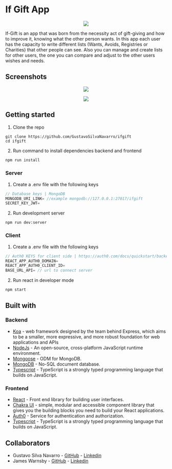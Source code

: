 # If Gift App

<p align="center">
  <img src="https://user-images.githubusercontent.com/66889974/206901199-7b397c3a-a141-4f9a-bd42-56557fdcfb25.png" />
</p>

If-Gift is an app that was born from the necessity act of gift-giving and how to improve it, knowing what the other person wants. In this app each user has the capacity to write different lists (Wants, Avoids, Registries or Charities) that other people can see. Also you can manage and create lists for other users, the one you can compare and adjust to the other users wishes and needs.

## Screenshots

<p align="center">
  <img src="https://user-images.githubusercontent.com/66889974/206901275-eaa78e89-f02c-412d-9109-ffd61ea9bcc4.png" />
</p>

<p align="center">
  <img src="https://user-images.githubusercontent.com/66889974/206901336-9edac0ab-9af2-4aca-a382-dc9e4211930c.png" />
</p>

## Getting started
1. Clone the repo
```shell
git clone https://github.com/GustavoSilvaNavarro/ifgift
cd ifgift
```

2. Run command to install dependencies backend and frontend
```powershell
npm run install
```

### Server
1. Create a .env file with the following keys
```js
// Database keys | MongoDB
MONGODB_URI_LINK= //example mongodb://127.0.0.1:27017/ifgift
SECRET_KEY_JWT=
```

2. Run development server
```shell
npm run dev:server
```

### Client
1. Create a .env file with the following keys
```js
// Auth0 KEYS for client side | https://auth0.com/docs/quickstart/backend/nodejs/interactive
REACT_APP_AUTH0_DOMAIN=
REACT_APP_AUTH0_CLIENT_ID=
BASE_URL_API= // url to connect server
```
2. Run react in developer mode
```shell
npm start
```

## Built with
### Backend
* [Koa](https://koajs.com/) - web framework designed by the team behind Express, which aims to be a smaller, more expressive, and more robust foundation for web applications and APIs
* [NodeJs](https://nodejs.org/en/) - An open-source, cross-platform JavaScript runtime environment.
* [Mongoose](https://mongoosejs.com/docs/queries.html) - ODM for MongoDB.
* [MongoDB](https://www.mongodb.com/) - No-SQL document database.
* [Typescript](https://www.typescriptlang.org/) - TypeScript is a strongly typed programming language that builds on JavaScript.

### Frontend
* [React](https://reactjs.org/) - Front end library for building user interfaces.
* [Chakra UI](https://chakra-ui.com/) - simple, modular and accessible component library that gives you the building blocks you need to build your React applications.
* [Auth0](https://auth0.com/) - Service for authentication and authorization.
* [Typescript](https://www.typescriptlang.org/) - TypeScript is a strongly typed programming language that builds on JavaScript.

## Collaborators
* Gustavo Silva Navarro - [GitHub](https://github.com/GustavoSilvaNavarro) - [Linkedin](https://www.linkedin.com/in/gustavo-silva-navarro/)
* James Warnsby - [GitHub](https://github.com/jwarnsby) - [Linkedin](https://www.linkedin.com/in/jameswarnsby)
